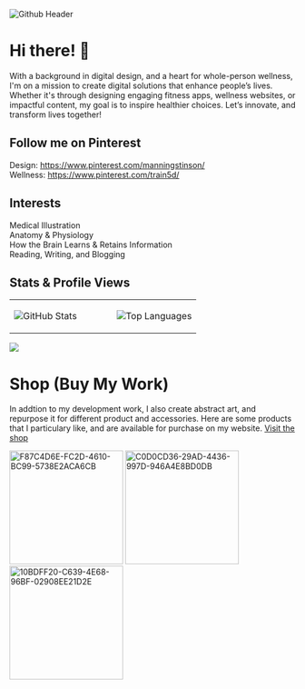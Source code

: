 ![Github Header](https://github.com/manningstinson/manningstinson/assets/104523090/93d6c665-d861-4db4-858e-1d1f52a5fdf2)

# Hi there! 👋
With a background in digital design, and a heart for whole-person wellness, I'm on a mission to create digital solutions that enhance people’s lives. Whether it's through designing engaging fitness apps, wellness websites, or impactful content, my goal is to inspire healthier choices. Let’s innovate, and transform lives together! 


## Follow me on Pinterest
Design: https://www.pinterest.com/manningstinson/ <br>
Wellness: https://www.pinterest.com/train5d/

## Interests
Medical Illustration <br>
Anatomy & Physiology <br>
How the Brain Learns & Retains Information <br>
Reading, Writing, and Blogging

## Stats & Profile Views
<table>
  <tr>
    <td valign="top" width="55%">

![GitHub Stats](https://github-readme-stats.vercel.app/api?username=manningstinson&show_icons=true&count_private=true&hide_border=true)

</td>
<td valign="top" width="45%">

![Top Languages](https://github-readme-stats.vercel.app/api/top-langs/?username=manningstinson&hide_border=true&layout=donut&hide=roff,&langs_count=6&include_repo=html,css,python,react,c&hide_title=true)

</td>
</tr>
</table>

![](https://komarev.com/ghpvc/?username=manningstinson&style=for-the-badge)

# Shop (Buy My Work)
In addtion to my development work, I also create abstract art, and repurpose it for different product and accessories.  Here are some products that I particulary like, and are available for purchase on my website.  [Visit the shop](https://manningstinson.com/shop)


<img width="200" alt="F87C4D6E-FC2D-4610-BC99-5738E2ACA6CB" src="https://github.com/manningstinson/manningstinson/assets/104523090/9df5eaf6-35ae-4651-a4c5-2a76564b6e50">

<img width="200" alt="C0D0CD36-29AD-4436-997D-946A4E8BD0DB" src="https://github.com/manningstinson/manningstinson/assets/104523090/74a6d321-4f27-4742-8285-e51a5652a792">

<img width="200" alt="10BDFF20-C639-4E68-96BF-02908EE21D2E" src="https://github.com/manningstinson/manningstinson/assets/104523090/50bae6c3-f79c-4b55-9522-b8ff04595217">



<!--
**manningstinson/manningstinson** is a ✨ _special_ ✨ repository because its `README.md` (this file) appears on your GitHub profile.

Here are some ideas to get you started:

- 🔭 I’m currently working on ...
- 🌱 I’m currently learning ...
- 👯 I’m looking to collaborate on ...
- 🤔 I’m looking for help with ...
- 💬 Ask me about ...
- 📫 How to reach me: ...
- 😄 Pronouns: ...
- ⚡ Fun fact: ...
-->
